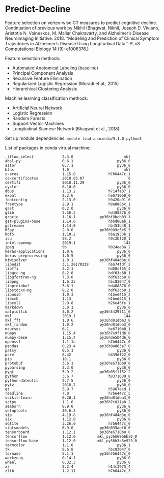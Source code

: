 # Predict-Decline
Feature selection on vertex-wise CT measures to predict cognitive decline. Continuation of previous work by Nikhil (Bhagwat, Nikhil, Joseph D. Viviano, Aristotle N. Voineskos, M. Mallar Chakravarty, and Alzheimer’s Disease Neuroimaging Initiative. 2018. “Modeling and Prediction of Clinical Symptom Trajectories in Alzheimer’s Disease Using Longitudinal Data.” PLoS Computational Biology 14 (9): e1006376.)

Feature selection methods:
- Automated Anatomical Labeling (baseline)
- Principal Component Analysis
- Recursive Feature Elimination
- Regularized Logistic Regression (Moradi et al., 2015)
- Hierarchical Clustering Analysis

Machine learning classification methods:
- Artificial Neural Network
- Logistic Regression
- Random Forests
- Support Vector Machines
- Longitudinal Siamese Network (Bhagwat et al., 2018)

Set up module dependencies:
```module load anaconda/5.1.0-python3```

List of packages in conda virtual machine:
```
_tflow_select             2.3.0                       mkl  
absl-py                   0.6.1                    py36_0  
astor                     0.7.1                    py36_0  
blas                      1.0                         mkl  
c-ares                    1.15.0               h7b6447c_1  
ca-certificates           2018.03.07                    0  
certifi                   2018.11.29               py36_0  
cycler                    0.10.0                   py36_0  
dbus                      1.13.2               h714fa37_1  
expat                     2.2.6                he6710b0_0  
fontconfig                2.13.0               h9420a91_0  
freetype                  2.9.1                h8a8886c_1  
gast                      0.2.0                    py36_0  
glib                      2.56.2               hd408876_0  
grpcio                    1.16.1           py36hf8bcb03_1  
gst-plugins-base          1.14.0               hbbd80ab_1  
gstreamer                 1.14.0               hb453b48_1  
h5py                      2.8.0            py36h989c5e5_3  
hdf5                      1.10.2               hba1933b_1  
icu                       58.2                 h9c2bf20_1  
intel-openmp              2019.1                      144  
jpeg                      9b                   h024ee3a_2  
keras-applications        1.0.6                    py36_0  
keras-preprocessing       1.0.5                    py36_0  
kiwisolver                1.0.1            py36hf484d3e_0  
libedit                   3.1.20170329         h6b74fdf_2  
libffi                    3.2.1                hd88cf55_4  
libgcc-ng                 8.2.0                hdf63c60_1  
libgfortran-ng            7.3.0                hdf63c60_0  
libpng                    1.6.35               hbc83047_0  
libprotobuf               3.6.1                hd408876_0  
libstdcxx-ng              8.2.0                hdf63c60_1  
libuuid                   1.0.3                h1bed415_2  
libxcb                    1.13                 h1bed415_1  
libxml2                   2.9.8                h26e45fe_1  
markdown                  3.0.1                    py36_0  
matplotlib                3.0.2            py36h5429711_0  
mkl                       2019.1                      144  
mkl_fft                   1.0.6            py36hd81dba3_0  
mkl_random                1.0.2            py36hd81dba3_0  
ncurses                   6.1                  he6710b0_1  
numpy                     1.15.4           py36h7e9f1db_0  
numpy-base                1.15.4           py36hde5b4d6_0  
openssl                   1.1.1a               h7b6447c_0  
pandas                    0.23.4           py36h04863e7_0  
patsy                     0.5.1                    py36_0  
pcre                      8.42                 h439df22_0  
pip                       18.1                     py36_0  
protobuf                  3.6.1            py36he6710b0_0  
pyparsing                 2.3.0                    py36_0  
pyqt                      5.9.2            py36h05f1152_2  
python                    3.6.7                h0371630_0  
python-dateutil           2.7.5                    py36_0  
pytz                      2018.7                   py36_0  
qt                        5.9.7                h5867ecd_1  
readline                  7.0                  h7b6447c_5  
scikit-learn              0.20.1           py36hd81dba3_0  
scipy                     1.1.0            py36h7c811a0_2  
seaborn                   0.9.0                    py36_0  
setuptools                40.6.3                   py36_0  
sip                       4.19.8           py36hf484d3e_0  
six                       1.12.0                   py36_0  
sqlite                    3.26.0               h7b6447c_0  
statsmodels               0.9.0            py36h035aef0_0  
tensorboard               1.12.1           py36he6710b0_0  
tensorflow                1.12.0          mkl_py36h69b6ba0_0  
tensorflow-base           1.12.0          mkl_py36h3c3e929_0  
termcolor                 1.1.0                    py36_1  
tk                        8.6.8                hbc83047_0  
tornado                   5.1.1            py36h7b6447c_0  
werkzeug                  0.14.1                   py36_0  
wheel                     0.32.3                   py36_0  
xz                        5.2.4                h14c3975_4  
zlib                      1.2.11               h7b6447c_3 
```

